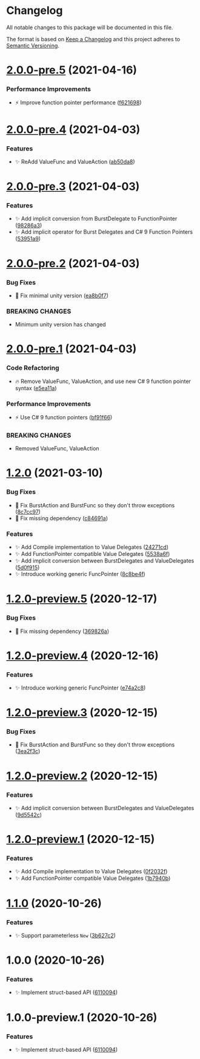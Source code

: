 # Changelog
All notable changes to this package will be documented in this file.

The format is based on [Keep a Changelog](http://keepachangelog.com/en/1.0.0/) and this project adheres to [Semantic Versioning](http://semver.org/spec/v2.0.0.html).

# [2.0.0-pre.5](https://github.com/CareBoo/Burst.Delegates/compare/v2.0.0-pre.4...v2.0.0-pre.5) (2021-04-16)


### Performance Improvements

* :zap: Improve function pointer performance ([f621698](https://github.com/CareBoo/Burst.Delegates/commit/f6216982585de3032c59bd55ceb9205da1eb905e))

# [2.0.0-pre.4](https://github.com/CareBoo/Burst.Delegates/compare/v2.0.0-pre.3...v2.0.0-pre.4) (2021-04-03)


### Features

* :sparkles: ReAdd ValueFunc and ValueAction ([ab50da8](https://github.com/CareBoo/Burst.Delegates/commit/ab50da86064982de4737372c88cc35e9533b19b9))

# [2.0.0-pre.3](https://github.com/CareBoo/Burst.Delegates/compare/v2.0.0-pre.2...v2.0.0-pre.3) (2021-04-03)


### Features

* :sparkles: Add implicit conversion from BurstDelegate to FunctionPointer ([98286a3](https://github.com/CareBoo/Burst.Delegates/commit/98286a3b8884adabe0e096f9334a12723ba8ec3b))
* :sparkles: Add implicit operator for Burst Delegates and C# 9 Function Pointers ([53951a9](https://github.com/CareBoo/Burst.Delegates/commit/53951a9821cd18ca12d79dcb2571b61c1d886eb5))

# [2.0.0-pre.2](https://github.com/CareBoo/Burst.Delegates/compare/v2.0.0-pre.1...v2.0.0-pre.2) (2021-04-03)


### Bug Fixes

* :bug: Fix minimal unity version ([ea8b0f7](https://github.com/CareBoo/Burst.Delegates/commit/ea8b0f7fd8ae7039c761be895f47bff0ec66e242))


### BREAKING CHANGES

* Minimum unity version has changed

# [2.0.0-pre.1](https://github.com/CareBoo/Burst.Delegates/compare/v1.2.0...v2.0.0-pre.1) (2021-04-03)


### Code Refactoring

* :fire: Remove ValueFunc, ValueAction, and use new C# 9 function pointer syntax ([e5ea11a](https://github.com/CareBoo/Burst.Delegates/commit/e5ea11aca68bf824cfc2d055b5ef23ee2feb189a))


### Performance Improvements

* :zap: Use C# 9 function pointers ([bf91f66](https://github.com/CareBoo/Burst.Delegates/commit/bf91f66dca68720a09f453c603395e71a2392620))


### BREAKING CHANGES

* Removed ValueFunc, ValueAction

# [1.2.0](https://github.com/CareBoo/Burst.Delegates/compare/v1.1.0...v1.2.0) (2021-03-10)


### Bug Fixes

* :bug: Fix BurstAction and BurstFunc so they don't throw exceptions ([8c7cc97](https://github.com/CareBoo/Burst.Delegates/commit/8c7cc97609f79700ce2485a5bfc000fc9f77600e))
* :bug: Fix missing dependency ([c84691a](https://github.com/CareBoo/Burst.Delegates/commit/c84691a29039d5bfadbc1e913145d26583489604))


### Features

* :sparkles: Add Compile implementation to Value Delegates ([24271cd](https://github.com/CareBoo/Burst.Delegates/commit/24271cd36aa308f57a8ee81c17e160e1e3fae54a))
* :sparkles: Add FunctionPointer compatible Value Delegates ([5538a6f](https://github.com/CareBoo/Burst.Delegates/commit/5538a6f44e9b0e72a7e73b33a45f47b66276016f))
* :sparkles: Add implicit conversion between BurstDelegates and ValueDelegates ([5d0f915](https://github.com/CareBoo/Burst.Delegates/commit/5d0f91533e36cc5df9f8d2deb4b36a9a824a8bd7))
* :sparkles: Introduce working generic FuncPointer ([8c8be4f](https://github.com/CareBoo/Burst.Delegates/commit/8c8be4f55b5471c516182cb0db187761ddc9b42d))

# [1.2.0-preview.5](https://github.com/CareBoo/Burst.Delegates/compare/v1.2.0-preview.4...v1.2.0-preview.5) (2020-12-17)


### Bug Fixes

* :bug: Fix missing dependency ([369826a](https://github.com/CareBoo/Burst.Delegates/commit/369826ad174b42c4b8406b84d79c648be0084aa5))

# [1.2.0-preview.4](https://github.com/CareBoo/Burst.Delegates/compare/v1.2.0-preview.3...v1.2.0-preview.4) (2020-12-16)


### Features

* :sparkles: Introduce working generic FuncPointer ([e74a2c8](https://github.com/CareBoo/Burst.Delegates/commit/e74a2c889f363cb022b3ad0268babee9f4165bca))

# [1.2.0-preview.3](https://github.com/CareBoo/Burst.Delegates/compare/v1.2.0-preview.2...v1.2.0-preview.3) (2020-12-15)


### Bug Fixes

* :bug: Fix BurstAction and BurstFunc so they don't throw exceptions ([3ea2f3c](https://github.com/CareBoo/Burst.Delegates/commit/3ea2f3c84b7c6149e3303c939cdeed5a35120c44))

# [1.2.0-preview.2](https://github.com/CareBoo/Burst.Delegates/compare/v1.2.0-preview.1...v1.2.0-preview.2) (2020-12-15)


### Features

* :sparkles: Add implicit conversion between BurstDelegates and ValueDelegates ([9d5542c](https://github.com/CareBoo/Burst.Delegates/commit/9d5542cf9beac7372877ad5a8b36423662ea99fc))

# [1.2.0-preview.1](https://github.com/CareBoo/Burst.Delegates/compare/v1.1.0...v1.2.0-preview.1) (2020-12-15)


### Features

* :sparkles: Add Compile implementation to Value Delegates ([0f2032f](https://github.com/CareBoo/Burst.Delegates/commit/0f2032f5cd5185511e7a847f2a08f73c07f96a76))
* :sparkles: Add FunctionPointer compatible Value Delegates ([1b7940b](https://github.com/CareBoo/Burst.Delegates/commit/1b7940b47064f69f0d723a0a0237f9e1320885ff))

# [1.1.0](https://github.com/CareBoo/Burst.Delegates/compare/v1.0.0...v1.1.0) (2020-10-26)


### Features

* :sparkles: Support parameterless `New` ([3b627c2](https://github.com/CareBoo/Burst.Delegates/commit/3b627c236e40a9ae96771df282e79242c448591a))

# 1.0.0 (2020-10-26)


### Features

* :sparkles: Implement struct-based API ([6110094](https://github.com/CareBoo/Burst.Delegates/commit/6110094ebcab28afac7b69e7c5e9d95eec32b1ea))

# 1.0.0-preview.1 (2020-10-26)


### Features

* :sparkles: Implement struct-based API ([6110094](https://github.com/CareBoo/Burst.Delegates/commit/6110094ebcab28afac7b69e7c5e9d95eec32b1ea))
